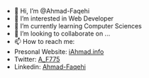 - 👋 Hi, I’m @Ahmad-Faqehi
- 👀 I’m interested in Web Developer 
- 🌱 I’m currently learning Computer Sciences 
- 💞️ I’m looking to collaborate on ...
- 📫 How to reach me:
- Presonal Website: [iAhmad.info](https://iahmad.info)
- Twitter: [A_F775](https://twitter.com/A_F775)
- Linkedin: [Ahmad-Faqehi](https://www.linkedin.com/in/ahmad-faqehi/)
